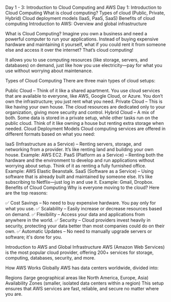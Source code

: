 Day 1 - 3: Introduction to Cloud Computing and AWS Day 1: Introduction to Cloud Computing What is cloud computing? Types of cloud (Public, Private, Hybrid) Cloud deployment models (IaaS, PaaS, SaaS) Benefits of cloud computing Introduction to AWS: Overview and global infrastructure



What is Cloud Computing?
Imagine you own a business and need a powerful computer to run your applications. Instead of buying expensive hardware and maintaining it yourself, what if you could rent it from someone else and access it over the internet? That’s cloud computing!

It allows you to use computing resources (like storage, servers, and databases) on demand, just like how you use electricity—pay for what you use without worrying about maintenance.

Types of Cloud Computing
There are three main types of cloud setups:

Public Cloud – Think of it like a shared apartment. You use cloud services that are available to everyone, like AWS, Google Cloud, or Azure. You don’t own the infrastructure; you just rent what you need.
Private Cloud – This is like having your own house. The cloud resources are dedicated only to your organization, giving more security and control.
Hybrid Cloud – A mix of both. Some data is stored in a private setup, while other tasks run on the public cloud. Think of it like owning a house but renting extra storage when needed.
Cloud Deployment Models
Cloud computing services are offered in different formats based on what you need:

IaaS (Infrastructure as a Service) – Renting servers, storage, and networking from a provider. It’s like renting land and building your own house. Example: AWS EC2.
PaaS (Platform as a Service) – Renting both the hardware and the environment to develop and run applications without worrying about setup. Think of it as renting a fully furnished office. Example: AWS Elastic Beanstalk.
SaaS (Software as a Service) – Using software that is already built and maintained by someone else. It’s like subscribing to Netflix—just log in and use it. Example: Gmail, Dropbox.
Benefits of Cloud Computing
Why is everyone moving to the cloud? Here are the top reasons:

✅ Cost Savings – No need to buy expensive hardware. You pay only for what you use.
✅ Scalability – Easily increase or decrease resources based on demand.
✅ Flexibility – Access your data and applications from anywhere in the world.
✅ Security – Cloud providers invest heavily in security, protecting your data better than most companies could do on their own.
✅ Automatic Updates – No need to manually upgrade servers or software; it's done for you.

Introduction to AWS and Global Infrastructure
AWS (Amazon Web Services) is the most popular cloud provider, offering 200+ services for storage, computing, databases, security, and more.

How AWS Works Globally
AWS has data centers worldwide, divided into:

Regions (large geographical areas like North America, Europe, Asia)
Availability Zones (smaller, isolated data centers within a region)
This setup ensures that AWS services are fast, reliable, and secure no matter where you are.

